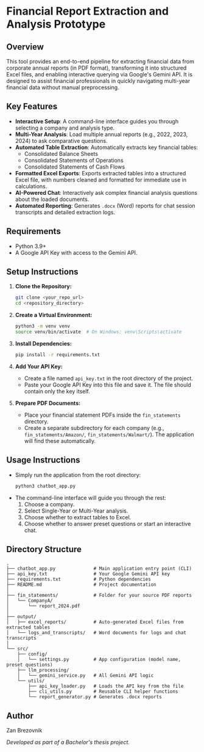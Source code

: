 # Financial Report Extraction and Analysis Prototype

## Overview

This tool provides an end-to-end pipeline for extracting financial data from corporate annual reports (in PDF format), transforming it into structured Excel files, and enabling interactive querying via Google's Gemini API. It is designed to assist financial professionals in quickly navigating multi-year financial data without manual preprocessing.

## Key Features

-   **Interactive Setup**: A command-line interface guides you through selecting a company and analysis type.
-   **Multi-Year Analysis**: Load multiple annual reports (e.g., 2022, 2023, 2024) to ask comparative questions.
-   **Automated Table Extraction**: Automatically extracts key financial tables:
    -   Consolidated Balance Sheets
    -   Consolidated Statements of Operations
    -   Consolidated Statements of Cash Flows
-   **Formatted Excel Exports**: Exports extracted tables into a structured Excel file, with numbers cleaned and formatted for immediate use in calculations.
-   **AI-Powered Chat**: Interactively ask complex financial analysis questions about the loaded documents.
-   **Automated Reporting**: Generates `.docx` (Word) reports for chat session transcripts and detailed extraction logs.

## Requirements

-   Python 3.9+
-   A Google API Key with access to the Gemini API.

## Setup Instructions

1.  **Clone the Repository:**
    ```bash
    git clone <your_repo_url>
    cd <repository_directory>
    ```

2.  **Create a Virtual Environment:**
    ```bash
    python3 -m venv venv
    source venv/bin/activate  # On Windows: venv\Scripts\activate
    ```

3.  **Install Dependencies:**
    ```bash
    pip install -r requirements.txt
    ```

4.  **Add Your API Key:**
    -   Create a file named `api_key.txt` in the root directory of the project.
    -   Paste your Google API Key into this file and save it. The file should contain only the key itself.

5.  **Prepare PDF Documents:**
    -   Place your financial statement PDFs inside the `fin_statements` directory.
    -   Create a separate subdirectory for each company (e.g., `fin_statements/Amazon/`, `fin_statements/Walmart/`). The application will find these automatically.

## Usage Instructions

-   Simply run the application from the root directory:
    ```bash
    python3 chatbot_app.py
    ```
-   The command-line interface will guide you through the rest:
    1.  Choose a company.
    2.  Select Single-Year or Multi-Year analysis.
    3.  Choose whether to extract tables to Excel.
    4.  Choose whether to answer preset questions or start an interactive chat.

## Directory Structure
```
.
├── chatbot_app.py              # Main application entry point (CLI)
├── api_key.txt                 # Your Google Gemini API key
├── requirements.txt            # Python dependencies
├── README.md                   # Project documentation            
│
├── fin_statements/             # Folder for your source PDF reports
│   └── CompanyA/
│       └── report_2024.pdf
│
├── output/
│   ├── excel_reports/          # Auto-generated Excel files from extracted tables
│   └── logs_and_transcripts/   # Word documents for logs and chat transcripts
│
└── src/
    ├── config/
    │   └── settings.py         # App configuration (model name, preset questions)
    ├── llm_processing/
    │   └── gemini_service.py   # All Gemini API logic
    └── utils/
        ├── api_key_loader.py   # Loads the API key from the file
        ├── cli_utils.py        # Reusable CLI helper functions
        └── report_generator.py # Generates .docx reports
```

## Author

Zan Brezovnik

*Developed as part of a Bachelor's thesis project.* 
